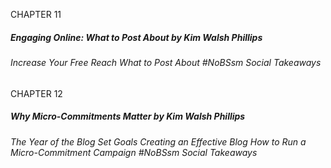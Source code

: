 CHAPTER 11

##### Engaging Online: What to Post About by Kim Walsh Phillips

###### Increase Your Free Reach What to Post About #NoBSsm Social Takeaways

CHAPTER 12

##### Why Micro-Commitments Matter by Kim Walsh Phillips

###### The Year of the Blog Set Goals Creating an Effective Blog How to Run a Micro-Commitment Campaign #NoBSsm Social Takeaways